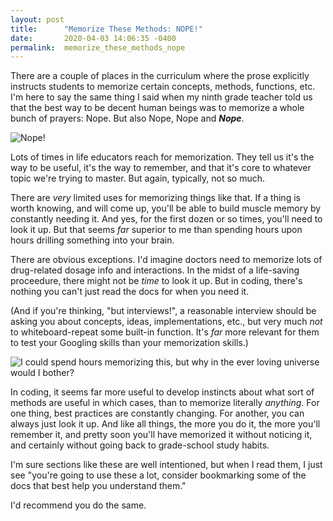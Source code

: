 ```yaml
---
layout: post
title:      "Memorize These Methods: NOPE!"
date:       2020-04-03 14:06:35 -0400
permalink:  memorize_these_methods_nope
---
```



There are a couple of places in the curriculum where the prose explicitly instructs students to memorize certain concepts, methods, functions, etc. I'm here to say the same thing I said when my ninth grade teacher told us that the best way to be decent human beings was to memorize a whole bunch of prayers: Nope. But also Nope, Nope and ***Nope***.


![Nope!](https://i.giphy.com/media/yMaLDA976YtUs/giphy.webp)

Lots of times in life educators reach for memorization. They tell us it's the way to be useful, it's the way to remember, and that it's core to whatever topic we're trying to master. But again, typically, not so much.

There are *very* limited uses for memorizing things like that. If a thing is worth knowing, and will come up, you'll be able to build muscle memory by constantly needing it. And yes, for the first dozen or so times, you'll need to look it up. But that seems *far* superior to me than spending hours upon hours drilling something into your brain.

There are obvious exceptions. I'd imagine doctors need to memorize lots of drug-related dosage info and interactions. In the midst of a life-saving proceedure, there might not be *time* to look it up. But in coding, there's nothing you can't just read the docs for when you need it. 

(And if you're thinking, "but interviews!", a reasonable interview should be asking you about concepts, ideas, implementations, etc., but very much *not* to whiteboard-repeat some built-in function. It's *far* more relevant for them to test your Googling skills than your memorization skills.)

![I *could* spend hours memorizing this, but why in the ever loving universe would I bother?](https://previews.dropbox.com/p/thumb/AAwHoOak-z11zF92FmM1ieKY6gnov9XCurh08EqXjvwYMQI5_OUavgpPMhBn_s6Ue_Uck5sWs8_fMkTqfaWjgRAgFtOiTTBvUK-rKYg3Akjc0J3scBN53sCXWkCoQGD557ThlZpas-aNLPzQ6wsDDq2ezH61HqYrR0uqd103oWooQx7a4vIJz49UXxWGM5FXFet1moss2sQtJVOW3QZtdHFO80qCM5TV8jRKvZu2eQY214gdnosSd0RS0q_jYUao63wSyHBT_eZXG4-LOtZJSsq1xSL-v3eVD1CaMJmIXaMtzWwSS2DTZVVVYmgIB-dAbhnlvJNXRvjLb67QynHA_yCTSVkCoreNV9G8LNfQ_b3quLmUS3LArt6S6t7zrNejjZAKR8nOuDwmY_u5ARIn4d5FRFc_krQ-ft84P4-MW2T_cA/p.png)

In coding, it seems far more useful to develop instincts about what sort of methods are useful in which cases, than to memorize literally *anything*. For one thing, best practices are constantly changing. For another, you can always just look it up. And like all things, the more you do it, the more you'll remember it, and pretty soon you'll have memorized it without noticing it, and certainly without going back to grade-school study habits.

I'm sure sections like these are well intentioned, but when I read them, I just see "you're going to use these a lot, consider bookmarking some of the docs that best help you understand them." 

I'd recommend you do the same. 

